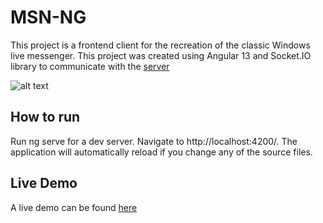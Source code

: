 # MSN-NG

This project is a frontend client for the recreation of the classic Windows live messenger. This project was created using Angular 13 and Socket.IO library to communicate with the [server](https://github.com/ericyu049/msn-server)

![alt text](https://cdn.ai-amadeus.com/portfolio/projects/msn.png)


## How to run

Run ng serve for a dev server. Navigate to http://localhost:4200/. The application will automatically reload if you change any of the source files.

## Live Demo

A live demo can be found [here](https://chat.ai-amadeus.com)